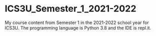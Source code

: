 # ICS3U_Semester_1_2021-2022
My course content from Semester 1 in the 2021-2022 school year for ICS3U. The programming language is Python 3.8 and the IDE is repl.it.
